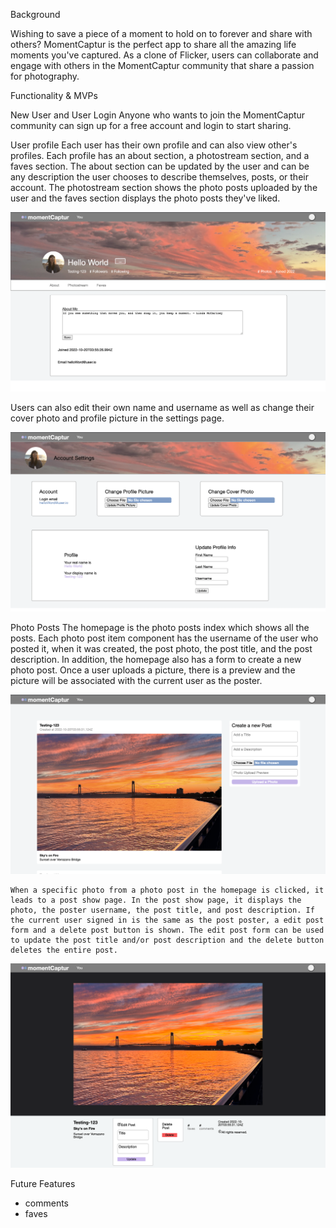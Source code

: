 Background

Wishing to save a piece of a moment to hold on to forever and share with others? MomentCaptur is the perfect app to share all the amazing life moments you've captured. As a clone of Flicker, users can collaborate and engage with others in the MomentCaptur community that share a passion for photography. 


Functionality & MVPs

New User and User Login
    Anyone who wants to join the MomentCaptur community can sign up for a free account and login to start sharing.

User profile
    Each user has their own profile and can also view other's profiles. Each profile has an about section, a photostream section, and a faves section. The about section can be updated by the user and can be any description the user chooses to describe themselves, posts, or their account. The photostream section shows the photo posts uploaded by the user and the faves section displays the photo posts they've liked.

 ![UserProfile](./userProfile.png)

 Users can also edit their own name and username as well as change their cover photo and profile picture in the settings page.

 ![UserSettings](./userSettings.png)

Photo Posts
    The homepage is the photo posts index which shows all the posts. Each photo post item component has the username of the user who posted it, when it was created, the post photo, the post title, and the post description. In addition, the homepage also has a form to create a new photo post. Once a user uploads a picture, there is a preview and the picture will be associated with the current user as the poster.

 ![postIndex](./postIndex.png)

    When a specific photo from a photo post in the homepage is clicked, it leads to a post show page. In the post show page, it displays the photo, the poster username, the post title, and post description. If the current user signed in is the same as the post poster, a edit post form and a delete post button is shown. The edit post form can be used to update the post title and/or post description and the delete button deletes the entire post.  

![postShow](./postShow.png)




Future Features
- comments
- faves

